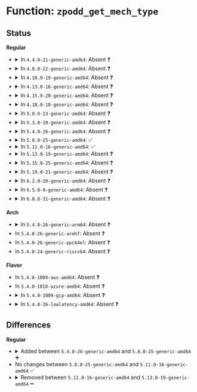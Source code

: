 # Function: <code>zpodd_get_mech_type</code>

## Status
<b>Regular</b>
<ul>
<li>
<details>
<summary>In <code>4.4.0-21-generic-amd64</code>: Absent ❓</summary>

```json
{
  "name": "zpodd_get_mech_type",
  "collision_type": "Unique Static",
  "inline_type": "Full",
  "funcs": [
    {
      "addr": 18446744071585015305,
      "name": "zpodd_get_mech_type",
      "external": false,
      "loc": "drivers/ata/libata-zpodd.c:52",
      "file": "drivers/ata/libata-zpodd.c",
      "inline": "not declared, inlined",
      "caller_inline": [
        "drivers/ata/libata-zpodd.c:zpodd_init"
      ],
      "caller_func": []
    }
  ],
  "symbols": []
}
```
</details>
</li>
<li>
<details>
<summary>In <code>4.8.0-22-generic-amd64</code>: Absent ❓</summary>

```json
{
  "name": "zpodd_get_mech_type",
  "collision_type": "Unique Static",
  "inline_type": "Full",
  "funcs": [
    {
      "addr": 18446744071585383157,
      "name": "zpodd_get_mech_type",
      "external": false,
      "loc": "drivers/ata/libata-zpodd.c:52",
      "file": "drivers/ata/libata-zpodd.c",
      "inline": "not declared, inlined",
      "caller_inline": [
        "drivers/ata/libata-zpodd.c:zpodd_init"
      ],
      "caller_func": []
    }
  ],
  "symbols": []
}
```
</details>
</li>
<li>
<details>
<summary>In <code>4.10.0-19-generic-amd64</code>: Absent ❓</summary>

```json
{
  "name": "zpodd_get_mech_type",
  "collision_type": "Unique Static",
  "inline_type": "Full",
  "funcs": [
    {
      "addr": 18446744071585583989,
      "name": "zpodd_get_mech_type",
      "external": false,
      "loc": "drivers/ata/libata-zpodd.c:52",
      "file": "drivers/ata/libata-zpodd.c",
      "inline": "not declared, inlined",
      "caller_inline": [
        "drivers/ata/libata-zpodd.c:zpodd_init"
      ],
      "caller_func": []
    }
  ],
  "symbols": []
}
```
</details>
</li>
<li>
<details>
<summary>In <code>4.13.0-16-generic-amd64</code>: Absent ❓</summary>

```json
{
  "name": "zpodd_get_mech_type",
  "collision_type": "Unique Static",
  "inline_type": "Full",
  "funcs": [
    {
      "addr": 18446744071585667516,
      "name": "zpodd_get_mech_type",
      "external": false,
      "loc": "drivers/ata/libata-zpodd.c:52",
      "file": "drivers/ata/libata-zpodd.c",
      "inline": "not declared, inlined",
      "caller_inline": [
        "drivers/ata/libata-zpodd.c:zpodd_init"
      ],
      "caller_func": []
    }
  ],
  "symbols": []
}
```
</details>
</li>
<li>
<details>
<summary>In <code>4.15.0-20-generic-amd64</code>: Absent ❓</summary>

```json
{
  "name": "zpodd_get_mech_type",
  "collision_type": "Unique Static",
  "inline_type": "Full",
  "funcs": [
    {
      "addr": 18446744071586099687,
      "name": "zpodd_get_mech_type",
      "external": false,
      "loc": "drivers/ata/libata-zpodd.c:53",
      "file": "drivers/ata/libata-zpodd.c",
      "inline": "not declared, inlined",
      "caller_inline": [
        "drivers/ata/libata-zpodd.c:zpodd_init"
      ],
      "caller_func": []
    }
  ],
  "symbols": []
}
```
</details>
</li>
<li>
<details>
<summary>In <code>4.18.0-10-generic-amd64</code>: Absent ❓</summary>

```json
{
  "name": "zpodd_get_mech_type",
  "collision_type": "Unique Static",
  "inline_type": "Full",
  "funcs": [
    {
      "addr": 18446744071586347864,
      "name": "zpodd_get_mech_type",
      "external": false,
      "loc": "drivers/ata/libata-zpodd.c:53",
      "file": "drivers/ata/libata-zpodd.c",
      "inline": "not declared, inlined",
      "caller_inline": [
        "drivers/ata/libata-zpodd.c:zpodd_init"
      ],
      "caller_func": []
    }
  ],
  "symbols": []
}
```
</details>
</li>
<li>
<details>
<summary>In <code>5.0.0-13-generic-amd64</code>: Absent ❓</summary>

```json
{
  "name": "zpodd_get_mech_type",
  "collision_type": "Unique Static",
  "inline_type": "Full",
  "funcs": [
    {
      "addr": 18446744071586489144,
      "name": "zpodd_get_mech_type",
      "external": false,
      "loc": "drivers/ata/libata-zpodd.c:53",
      "file": "drivers/ata/libata-zpodd.c",
      "inline": "not declared, inlined",
      "caller_inline": [
        "drivers/ata/libata-zpodd.c:zpodd_init"
      ],
      "caller_func": []
    }
  ],
  "symbols": []
}
```
</details>
</li>
<li>
<details>
<summary>In <code>5.3.0-18-generic-amd64</code>: Absent ❓</summary>

```json
{
  "name": "zpodd_get_mech_type",
  "collision_type": "Unique Static",
  "inline_type": "Full",
  "funcs": [
    {
      "addr": 18446744071586734520,
      "name": "zpodd_get_mech_type",
      "external": false,
      "loc": "drivers/ata/libata-zpodd.c:53",
      "file": "drivers/ata/libata-zpodd.c",
      "inline": "not declared, inlined",
      "caller_inline": [
        "drivers/ata/libata-zpodd.c:zpodd_init"
      ],
      "caller_func": []
    }
  ],
  "symbols": []
}
```
</details>
</li>
<li>
<details>
<summary>In <code>5.4.0-26-generic-amd64</code>: Absent ❓</summary>

```json
{
  "name": "zpodd_get_mech_type",
  "collision_type": "Unique Static",
  "inline_type": "Full",
  "funcs": [
    {
      "addr": 18446744071586881016,
      "name": "zpodd_get_mech_type",
      "external": false,
      "loc": "drivers/ata/libata-zpodd.c:53",
      "file": "drivers/ata/libata-zpodd.c",
      "inline": "not declared, inlined",
      "caller_inline": [
        "drivers/ata/libata-zpodd.c:zpodd_init"
      ],
      "caller_func": []
    }
  ],
  "symbols": []
}
```
</details>
</li>
<li>
<details>
<summary>In <code>5.8.0-25-generic-amd64</code>: ✅</summary>

```c
enum odd_mech_type zpodd_get_mech_type(struct ata_device * dev)
```

```json
{
  "name": "zpodd_get_mech_type",
  "collision_type": "Unique Static",
  "inline_type": "No",
  "funcs": [
    {
      "addr": 18446744071587689520,
      "name": "zpodd_get_mech_type",
      "external": false,
      "loc": "drivers/ata/libata-zpodd.c:53",
      "file": "drivers/ata/libata-zpodd.c",
      "inline": "seen, unknown",
      "caller_inline": [],
      "caller_func": [
        "drivers/ata/libata-zpodd.c:zpodd_init"
      ]
    }
  ],
  "symbols": [
    {
      "addr": 18446744071587689520,
      "name": "zpodd_get_mech_type",
      "section": ".text",
      "bind": "STB_LOCAL",
      "size": 316
    }
  ]
}
```
</details>
</li>
<li>
<details>
<summary>In <code>5.11.0-16-generic-amd64</code>: ✅</summary>

```c
enum odd_mech_type zpodd_get_mech_type(struct ata_device * dev)
```

```json
{
  "name": "zpodd_get_mech_type",
  "collision_type": "Unique Static",
  "inline_type": "No",
  "funcs": [
    {
      "addr": 18446744071587750144,
      "name": "zpodd_get_mech_type",
      "external": false,
      "loc": "drivers/ata/libata-zpodd.c:53",
      "file": "drivers/ata/libata-zpodd.c",
      "inline": "seen, unknown",
      "caller_inline": [],
      "caller_func": [
        "drivers/ata/libata-zpodd.c:zpodd_init"
      ]
    }
  ],
  "symbols": [
    {
      "addr": 18446744071587750144,
      "name": "zpodd_get_mech_type",
      "section": ".text",
      "bind": "STB_LOCAL",
      "size": 316
    }
  ]
}
```
</details>
</li>
<li>
<details>
<summary>In <code>5.13.0-19-generic-amd64</code>: Absent ❓</summary>

```json
{
  "name": "zpodd_get_mech_type",
  "collision_type": "Unique Static",
  "inline_type": "Full",
  "funcs": [
    {
      "addr": 18446744071587630008,
      "name": "zpodd_get_mech_type",
      "external": false,
      "loc": "drivers/ata/libata-zpodd.c:53",
      "file": "drivers/ata/libata-zpodd.c",
      "inline": "not declared, inlined",
      "caller_inline": [
        "drivers/ata/libata-zpodd.c:zpodd_init"
      ],
      "caller_func": []
    }
  ],
  "symbols": []
}
```
</details>
</li>
<li>
<details>
<summary>In <code>5.15.0-25-generic-amd64</code>: Absent ❓</summary>

```json
{
  "name": "zpodd_get_mech_type",
  "collision_type": "Unique Static",
  "inline_type": "Full",
  "funcs": [
    {
      "addr": 18446744071588215224,
      "name": "zpodd_get_mech_type",
      "external": false,
      "loc": "drivers/ata/libata-zpodd.c:53",
      "file": "drivers/ata/libata-zpodd.c",
      "inline": "not declared, inlined",
      "caller_inline": [
        "drivers/ata/libata-zpodd.c:zpodd_init"
      ],
      "caller_func": []
    }
  ],
  "symbols": []
}
```
</details>
</li>
<li>
<details>
<summary>In <code>5.19.0-21-generic-amd64</code>: Absent ❓</summary>

```json
{
  "name": "zpodd_get_mech_type",
  "collision_type": "Unique Static",
  "inline_type": "Full",
  "funcs": [
    {
      "addr": 18446744071589600168,
      "name": "zpodd_get_mech_type",
      "external": false,
      "loc": "drivers/ata/libata-zpodd.c:53",
      "file": "drivers/ata/libata-zpodd.c",
      "inline": "not declared, inlined",
      "caller_inline": [
        "drivers/ata/libata-zpodd.c:zpodd_init"
      ],
      "caller_func": []
    }
  ],
  "symbols": []
}
```
</details>
</li>
<li>
<details>
<summary>In <code>6.2.0-20-generic-amd64</code>: Absent ❓</summary>

```json
{
  "name": "zpodd_get_mech_type",
  "collision_type": "Unique Static",
  "inline_type": "Full",
  "funcs": [
    {
      "addr": 18446744071591198536,
      "name": "zpodd_get_mech_type",
      "external": false,
      "loc": "drivers/ata/libata-zpodd.c:53",
      "file": "drivers/ata/libata-zpodd.c",
      "inline": "not declared, inlined",
      "caller_inline": [
        "drivers/ata/libata-zpodd.c:zpodd_init"
      ],
      "caller_func": []
    }
  ],
  "symbols": []
}
```
</details>
</li>
<li>
<details>
<summary>In <code>6.5.0-9-generic-amd64</code>: Absent ❓</summary>

```json
{
  "name": "zpodd_get_mech_type",
  "collision_type": "Unique Static",
  "inline_type": "Full",
  "funcs": [
    {
      "addr": 18446744071591557848,
      "name": "zpodd_get_mech_type",
      "external": false,
      "loc": "drivers/ata/libata-zpodd.c:53",
      "file": "drivers/ata/libata-zpodd.c",
      "inline": "not declared, inlined",
      "caller_inline": [
        "drivers/ata/libata-zpodd.c:zpodd_init"
      ],
      "caller_func": []
    }
  ],
  "symbols": []
}
```
</details>
</li>
<li>
<details>
<summary>In <code>6.8.0-31-generic-amd64</code>: Absent ❓</summary>

```json
{
  "name": "zpodd_get_mech_type",
  "collision_type": "Unique Static",
  "inline_type": "Full",
  "funcs": [
    {
      "addr": 18446744071591906360,
      "name": "zpodd_get_mech_type",
      "external": false,
      "loc": "drivers/ata/libata-zpodd.c:53",
      "file": "drivers/ata/libata-zpodd.c",
      "inline": "not declared, inlined",
      "caller_inline": [
        "drivers/ata/libata-zpodd.c:zpodd_init"
      ],
      "caller_func": []
    }
  ],
  "symbols": []
}
```
</details>
</li>
</ul>
<b>Arch</b>
<ul>
<li>
<details>
<summary>In <code>5.4.0-26-generic-arm64</code>: Absent ❓</summary>

```json
{
  "name": "zpodd_get_mech_type",
  "collision_type": "Unique Static",
  "inline_type": "Full",
  "funcs": [
    {
      "addr": 18446603336499817216,
      "name": "zpodd_get_mech_type",
      "external": false,
      "loc": "drivers/ata/libata-zpodd.c:53",
      "file": "drivers/ata/libata-zpodd.c",
      "inline": "not declared, inlined",
      "caller_inline": [
        "drivers/ata/libata-zpodd.c:zpodd_init"
      ],
      "caller_func": []
    }
  ],
  "symbols": []
}
```
</details>
</li>
<li>
In <code>5.4.0-26-generic-armhf</code>: Absent ❓
</li>
<li>
In <code>5.4.0-26-generic-ppc64el</code>: Absent ❓
</li>
<li>
In <code>5.4.0-24-generic-riscv64</code>: Absent ❓
</li>
</ul>
<b>Flavor</b>
<ul>
<li>
In <code>5.4.0-1009-aws-amd64</code>: Absent ❓
</li>
<li>
In <code>5.4.0-1010-azure-amd64</code>: Absent ❓
</li>
<li>
<details>
<summary>In <code>5.4.0-1009-gcp-amd64</code>: Absent ❓</summary>

```json
{
  "name": "zpodd_get_mech_type",
  "collision_type": "Unique Static",
  "inline_type": "Full",
  "funcs": [
    {
      "addr": 18446744071586835576,
      "name": "zpodd_get_mech_type",
      "external": false,
      "loc": "drivers/ata/libata-zpodd.c:53",
      "file": "drivers/ata/libata-zpodd.c",
      "inline": "not declared, inlined",
      "caller_inline": [
        "drivers/ata/libata-zpodd.c:zpodd_init"
      ],
      "caller_func": []
    }
  ],
  "symbols": []
}
```
</details>
</li>
<li>
<details>
<summary>In <code>5.4.0-26-lowlatency-amd64</code>: Absent ❓</summary>

```json
{
  "name": "zpodd_get_mech_type",
  "collision_type": "Unique Static",
  "inline_type": "Full",
  "funcs": [
    {
      "addr": 18446744071586941688,
      "name": "zpodd_get_mech_type",
      "external": false,
      "loc": "drivers/ata/libata-zpodd.c:53",
      "file": "drivers/ata/libata-zpodd.c",
      "inline": "not declared, inlined",
      "caller_inline": [
        "drivers/ata/libata-zpodd.c:zpodd_init"
      ],
      "caller_func": []
    }
  ],
  "symbols": []
}
```
</details>
</li>
</ul>

## Differences
<b>Regular</b>
<ul>
<li>
<details>
<summary>Added between <code>5.4.0-26-generic-amd64</code> and <code>5.8.0-25-generic-amd64</code> ➕</summary>

```c
enum odd_mech_type zpodd_get_mech_type(struct ata_device * dev)
```
</details>
</li>
<li>
No changes between <code>5.8.0-25-generic-amd64</code> and <code>5.11.0-16-generic-amd64</code> ✅
</li>
<li>
<details>
<summary>Removed between <code>5.11.0-16-generic-amd64</code> and <code>5.13.0-19-generic-amd64</code> ➖</summary>

```c
enum odd_mech_type zpodd_get_mech_type(struct ata_device * dev)
```
</details>
</li>
</ul>
